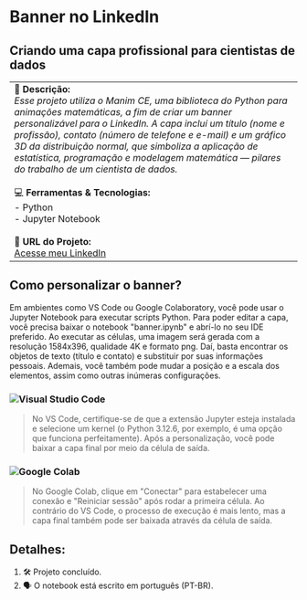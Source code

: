 # Banner no LinkedIn
## Criando uma capa profissional para cientistas de dados

<table>
  <tr>
    <td>
      📄 <b>Descrição:</b><br>
      <i>Esse projeto utiliza o Manim CE, uma biblioteca do Python para animações matemáticas, a fim de criar um banner personalizável para o LinkedIn. A capa incluí um título (nome e profissão), contato (número de telefone e e-mail) e um gráfico 3D da distribuição normal, que simboliza a aplicação de estatística, programação e modelagem matemática — pilares do trabalho de um cientista de dados.</i><br><br>
      💻 <b>Ferramentas & Tecnologias:</b><br>
      - Python<br>
      - Jupyter Notebook<br><br>
      🔗 <b>URL do Projeto:</b><br>
      <a href="https://www.linkedin.com/in/gcv-silva/">Acesse meu LinkedIn</a>
    </td>
  </tr>
</table>

## Como personalizar o banner?

Em ambientes como VS Code ou Google Colaboratory, você pode usar o Jupyter Notebook para executar scripts Python. Para poder editar a capa, você precisa baixar o notebook "banner.ipynb" e abrí-lo no seu IDE preferido. Ao executar as células, uma imagem será gerada com a resolução 1584x396, qualidade 4K e formato png. Daí, basta encontrar os objetos de texto (título e contato) e substituir por suas informações pessoais. Ademais, você também pode mudar a posição e a escala dos elementos, assim como outras inúmeras configurações.

### ![Visual Studio Code](https://img.shields.io/badge/Visual%20Studio%20Code-0078d7.svg?style=for-the-badge&logo=visual-studio-code&logoColor=white) 
> No VS Code, certifique-se de que a extensão Jupyter esteja instalada e selecione um kernel (o Python 3.12.6, por exemplo, é uma opção que funciona perfeitamente). Após a personalização, você pode baixar a capa final por meio da célula de saída. 

### ![Google Colab](https://img.shields.io/badge/Google%20Colab-%23F9A825.svg?style=for-the-badge&logo=googlecolab&logoColor=white) 
> No Google Colab, clique em "Conectar" para estabelecer uma conexão e "Reiniciar sessão" após rodar a primeira célula. Ao contrário do VS Code, o processo de execução é mais lento, mas a capa final também pode ser baixada através da célula de saída.

## Detalhes:

1. 🛠️ Projeto concluído.
2. 🗣️ O notebook está escrito em português (PT-BR).
